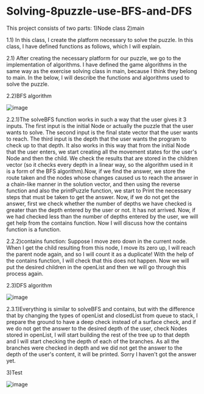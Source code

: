 # Solving-8puzzle-use-BFS-and-DFS

This project consists of two parts:
1)Node class
2)main

1.1) In this class, I create the platform necessary to solve the puzzle. In this class, I have defined functions as follows, which I will explain.

2.1) After creating the necessary platform for our puzzle, we go to the implementation of algorithms. I have defined the game algorithms in the same way as the exercise solving class in main, because I think they belong to main. In the below, I will describe the functions and algorithms used to solve the puzzle.

2.2)BFS algorithm

![image](https://user-images.githubusercontent.com/61280030/209734584-4f344557-cc92-4556-99c3-79708d546b1b.png)

2.2.1)The solveBFS function works in such a way that the user gives it 3 inputs. The first input is the initial Node or actually the puzzle that the user wants to solve. The second input is the final state vector that the user wants to reach. The third input is the depth that the user wants the program to check up to that depth. It also works in this way that from the initial Node that the user enters, we start creating all the movement states for the user's Node and then the child. We check the results that are stored in the children vector (so it checks every depth in a linear way, so the algorithm used in it is a form of the BFS algorithm).Now, if we find the answer, we store the route taken and the nodes whose changes caused us to reach the answer in a chain-like manner in the solution vector, and then using the reverse function and also the printPuzzle function, we start to Print the necessary steps that must be taken to get the answer. Now, if we do not get the answer, first we check whether the number of depths we have checked is greater than the depth entered by the user or not. It has not arrived. Now, if we had checked less than the number of depths entered by the user, we will get help from the contains function. Now I will discuss how the contains function is a function.

2.2.2)contains function: Suppose I move zero down in the current node. When I get the child resulting from this node, I move its zero up, I will reach the parent node again, and so I will count it as a duplicate! With the help of the contains function, I will check that this does not happen. Now we will put the desired children in the openList and then we will go through this process again.

2.3)DFS algorithm

![image](https://user-images.githubusercontent.com/61280030/209734699-988cfc98-057e-4df7-aeab-21d23988c4c9.png)

2.3.1)Everything is similar to solveBFS and contains, but with the difference that by changing the types of openList and closedList from queue to stack, I prepare the ground to have a deep check instead of a surface check, and if we do not get the answer to the desired depth of the user, check Nodes stored in openList, I will start building the rest of the tree up to that depth and I will start checking the depth of each of the branches. As all the branches were checked in depth and we did not get the answer to the depth of the user's content, it will be printed. Sorry I haven't got the answer yet.


3)Test

![image](https://user-images.githubusercontent.com/61280030/209735313-33cb2f08-77b8-41f6-b046-7658e484c5d4.png)

